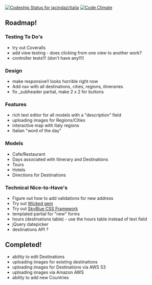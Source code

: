 
[ ![Codeship Status for jacindaz/italia](https://codeship.com/projects/466f27d0-a80d-0132-0efe-0a6f02942689/status?branch=master)](https://codeship.com/projects/67311) [![Code Climate](https://codeclimate.com/github/jacindaz/italia/badges/gpa.svg)](https://codeclimate.com/github/jacindaz/italia)

## Roadmap!

### Testing To Do's
* try out Coveralls
* add view testing - does clicking from one view to another work?
* controller tests!!! (don't have any!!!)

### Design
* make responsive!! looks horrible right now
* Add nav with all destinations, cities, regions, itineraries
* fix _subheader partial, make 2 x 2 for buttons

### Features
* rich text editor for all models with a "description" field
* uploading images for Regions/Cities
* interactive map with Italy regions
* Italian "word of the day"

### Models
* Cafe/Restaurant
* Days associated with Itinerary and Destinations
* Tours
* Hotels
* Directions for Destinations

### Technical Nice-to-Have's
* Figure out how to add validations for new address
* Try out [Wicked gem](https://github.com/schneems/wicked)
* Try out [SkyBlue CSS Framework](http://stanko.github.io/skyblue/)
* templated partial for "new" forms
* hours (destinations table) - use the hours table instead of text field
* jQuery datepicker
* destinations API ?

## Completed!
* ability to edit Destinations
* uploading images for existing destinations
* uploading images for Destinations via AWS S3
* uploading images via Amazon AWS
* ability to add new Countries
